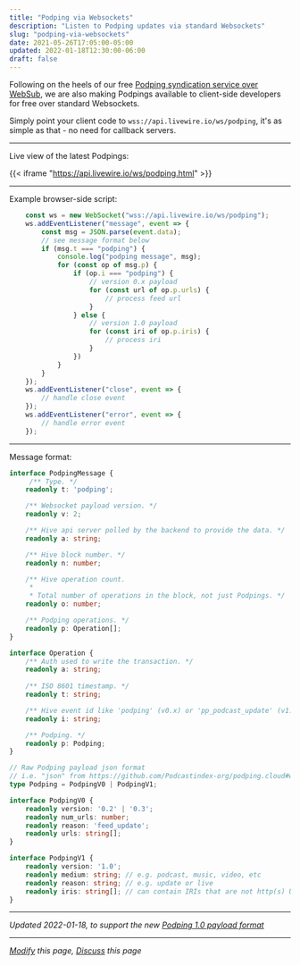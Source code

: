 ```yaml
---
title: "Podping via Websockets"
description: "Listen to Podping updates via standard Websockets"
slug: "podping-via-websockets"
date: 2021-05-26T17:05:00-05:00
updated: 2022-01-18T12:30:00-06:00
draft: false
---
```


Following on the heels of our free [Podping syndication service over WebSub](/podping-via-websub), we are also making Podpings available to client-side developers for free over standard Websockets.

Simply point your client code to `wss://api.livewire.io/ws/podping`, it's as simple as that - no need for callback servers.

---

Live view of the latest Podpings:

{{< iframe "https://api.livewire.io/ws/podping.html" >}}

---

Example browser-side script:
```javascript
    const ws = new WebSocket("wss://api.livewire.io/ws/podping");
    ws.addEventListener("message", event => {
        const msg = JSON.parse(event.data);
        // see message format below
        if (msg.t === "podping") {
            console.log("podping message", msg);
            for (const op of msg.p) {
                if (op.i === "podping") {
                    // version 0.x payload
                    for (const url of op.p.urls) {
                        // process feed url
                    }
                } else {
                    // version 1.0 payload
                    for (const iri of op.p.iris) {
                        // process iri
                    }
                })
            }
        }
    });
    ws.addEventListener("close", event => {
        // handle close event
    });
    ws.addEventListener("error", event => {
        // handle error event
    });
```

---

Message format:
```typescript
interface PodpingMessage {
     /** Type. */ 
    readonly t: 'podping';

    /** Websocket payload version. */ 
    readonly v: 2;

    /** Hive api server polled by the backend to provide the data. */ 
    readonly a: string;

    /** Hive block number. */ 
    readonly n: number;

    /** Hive operation count.
     * 
     * Total number of operations in the block, not just Podpings. */ 
    readonly o: number;

    /** Podping operations. */
    readonly p: Operation[];
}

interface Operation {
    /** Auth used to write the transaction. */ 
    readonly a: string;
    
    /** ISO 8601 timestamp. */
    readonly t: string;

    /** Hive event id like 'podping' (v0.x) or 'pp_podcast_update' (v1.0) */
    readonly i: string;

    /** Podping. */
    readonly p: Podping;
}

// Raw Podping payload json format
// i.e. "json" from https://github.com/Podcastindex-org/podping.cloud#what-it-does
type Podping = PodpingV0 | PodpingV1;

interface PodpingV0 {
    readonly version: '0.2' | '0.3';
    readonly num_urls: number;
    readonly reason: 'feed_update';
    readonly urls: string[];
}

interface PodpingV1 {
    readonly version: '1.0';
    readonly medium: string; // e.g. podcast, music, video, etc
    readonly reason: string; // e.g. update or live
    readonly iris: string[]; // can contain IRIs that are not http(s) URLs
}

```

---
*Updated 2022-01-18, to support the new [Podping 1.0 payload format](https://write.agates.io/podcasting-2-0-evolution-of-podping#definition)*

---

*[Modify](https://github.com/skymethod/livewire-web/blob/master/content/posts/podping-via-websockets.md) this page, [Discuss](https://github.com/skymethod/livewire-web/discussions) this page*
